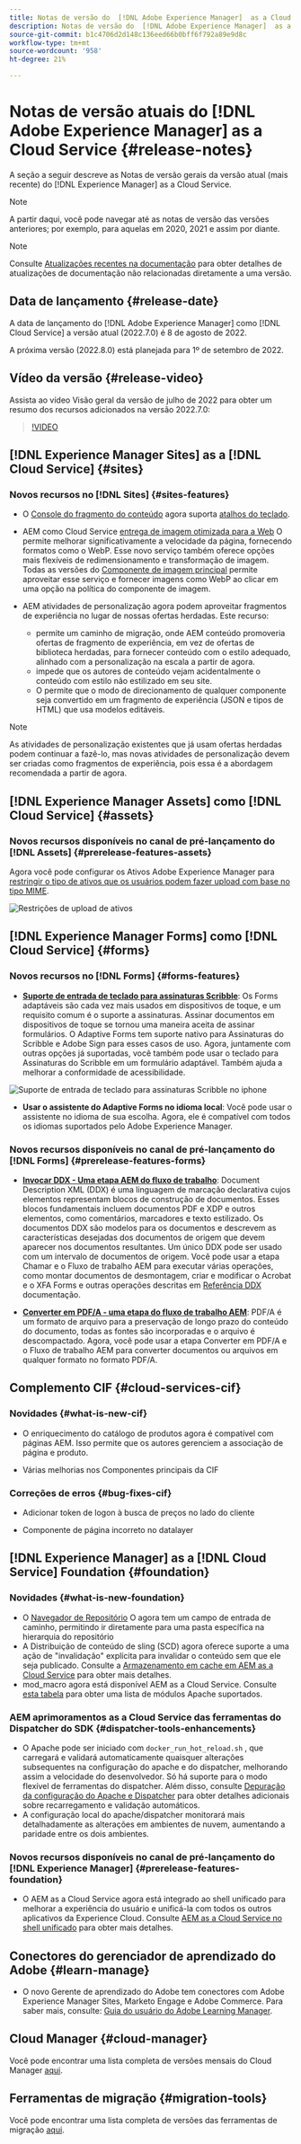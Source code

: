 ```yaml
---
title: Notas de versão do  [!DNL Adobe Experience Manager]  as a Cloud Service 2022.7.0.
description: Notas de versão do  [!DNL Adobe Experience Manager]  as a Cloud Service 2022.7.0.
source-git-commit: b1c4706d2d148c136eed66b0bff6f792a89e9d8c
workflow-type: tm+mt
source-wordcount: '958'
ht-degree: 21%

---
```



# Notas de versão atuais do [!DNL Adobe Experience Manager] as a Cloud Service {#release-notes}

A seção a seguir descreve as Notas de versão gerais da versão atual (mais recente) do [!DNL Experience Manager] as a Cloud Service.

>[!NOTE]
>
>A partir daqui, você pode navegar até as notas de versão das versões anteriores; por exemplo, para aquelas em 2020, 2021 e assim por diante.

>[!NOTE]
>
>Consulte [Atualizações recentes na documentação](https://experienceleague.adobe.com/docs/experience-manager-release-information/aem-release-updates/doc-updates/documentation-updates.html?lang=pt-BR) para obter detalhes de atualizações de documentação não relacionadas diretamente a uma versão.

## Data de lançamento {#release-date}

A data de lançamento do [!DNL Adobe Experience Manager] como [!DNL Cloud Service] a versão atual (2022.7.0) é 8 de agosto de 2022.

A próxima versão (2022.8.0) está planejada para 1º de setembro de 2022.

## Vídeo da versão {#release-video}

Assista ao vídeo Visão geral da versão de julho de 2022 para obter um resumo dos recursos adicionados na versão 2022.7.0:

>[!VIDEO](https://video.tv.adobe.com/v/345409/?quality=12)

## [!DNL Experience Manager Sites] as a [!DNL Cloud Service] {#sites}

### Novos recursos no [!DNL Sites] {#sites-features}

* O [Console do fragmento do conteúdo](/help/sites-cloud/administering/content-fragments/content-fragments-console.md) agora suporta [atalhos do teclado](/help/sites-cloud/administering/content-fragments/content-fragments-console-keyboard-shortcuts.md).

* AEM como Cloud Service [entrega de imagem otimizada para a Web](https://experienceleague.adobe.com/docs/experience-manager-core-components/using/developing/web-optimized-image-delivery.html) O permite melhorar significativamente a velocidade da página, fornecendo formatos como o WebP. Esse novo serviço também oferece opções mais flexíveis de redimensionamento e transformação de imagem. Todas as versões do [Componente de imagem principal](https://experienceleague.adobe.com/docs/experience-manager-core-components/using/components/image.html?lang=pt-BR) permite aproveitar esse serviço e fornecer imagens como WebP ao clicar em uma opção na política do componente de imagem.

* AEM atividades de personalização agora podem aproveitar fragmentos de experiência no lugar de nossas ofertas herdadas. Este recurso:
   * permite um caminho de migração, onde AEM conteúdo promoveria ofertas de fragmento de experiência, em vez de ofertas de biblioteca herdadas, para fornecer conteúdo com o estilo adequado, alinhado com a personalização na escala a partir de agora.
   * impede que os autores de conteúdo vejam acidentalmente o conteúdo com estilo não estilizado em seu site.
   * O permite que o modo de direcionamento de qualquer componente seja convertido em um fragmento de experiência (JSON e tipos de HTML) que usa modelos editáveis.

>[!NOTE]
>
>As atividades de personalização existentes que já usam ofertas herdadas podem continuar a fazê-lo, mas novas atividades de personalização devem ser criadas como fragmentos de experiência, pois essa é a abordagem recomendada a partir de agora.

## [!DNL Experience Manager Assets] como [!DNL Cloud Service] {#assets}

### Novos recursos disponíveis no canal de pré-lançamento do [!DNL Assets] {#prerelease-features-assets}

Agora você pode configurar os Ativos Adobe Experience Manager para [restringir o tipo de ativos que os usuários podem fazer upload com base no tipo MIME](/help/assets/configure-asset-upload-restrictions.md).

![Restrições de upload de ativos](/help/assets/assets/asset-upload-restrictions.png)

## [!DNL Experience Manager Forms] como [!DNL Cloud Service] {#forms}

### Novos recursos no [!DNL Forms] {#forms-features}

* **[Suporte de entrada de teclado para assinaturas Scribble](/help/forms/signing-forms-using-scribble.md)**: Os Forms adaptáveis são cada vez mais usados em dispositivos de toque, e um requisito comum é o suporte a assinaturas. Assinar documentos em dispositivos de toque se tornou uma maneira aceita de assinar formulários. O Adaptive Forms tem suporte nativo para Assinaturas do Scribble e Adobe Sign para esses casos de uso. Agora, juntamente com outras opções já suportadas, você também pode usar o teclado para Assinaturas do Scribble em um formulário adaptável. Também ajuda a melhorar a conformidade de acessibilidade.

![Suporte de entrada de teclado para assinaturas Scribble no iphone](/help/release-notes/assets/scribble-keyboard-mobile.png)

* **Usar o assistente do Adaptive Forms no idioma local**: Você pode usar o assistente no idioma de sua escolha. Agora, ele é compatível com todos os idiomas suportados pelo Adobe Experience Manager.

### Novos recursos disponíveis no canal de pré-lançamento do [!DNL Forms] {#prerelease-features-forms}

<!-- 

* **[Launch Adaptive Form creation wizard from embed form component](/help/forms/using/embed-adaptive-form-aem-sites.md)**: You can now launch Adaptive Form creation wizard from embed form component. It helps improve content and forms authoring workflows for Sites and Forms practitioners trying to add enrollment experiences to a web page. 

![Keyboard input support for Scribble signatures on iphone](/help/release-notes/assets/froms-container.png) 

-->

* **[Invocar DDX - Uma etapa AEM do fluxo de trabalho](/help/forms/aem-forms-workflow-step-reference.md#invokeddx)**: Document Description XML (DDX) é uma linguagem de marcação declarativa cujos elementos representam blocos de construção de documentos. Esses blocos fundamentais incluem documentos PDF e XDP e outros elementos, como comentários, marcadores e texto estilizado. Os documentos DDX são modelos para os documentos e descrevem as características desejadas dos documentos de origem que devem aparecer nos documentos resultantes. Um único DDX pode ser usado com um intervalo de documentos de origem. Você pode usar a etapa Chamar e o Fluxo de trabalho AEM para executar várias operações, como montar documentos de desmontagem, criar e modificar o Acrobat e o XFA Forms e outras operações descritas em [Referência DDX](https://helpx.adobe.com/content/dam/help/en/experience-manager/forms-cloud-service/ddxRef.pdf) documentação.

* **[Converter em PDF/A - uma etapa do fluxo de trabalho AEM](/help/forms/aem-forms-workflow-step-reference.md##convert-pdfa)**: PDF/A é um formato de arquivo para a preservação de longo prazo do conteúdo do documento, todas as fontes são incorporadas e o arquivo é descompactado. Agora, você pode usar a etapa Converter em PDF/A e o Fluxo de trabalho AEM para converter documentos ou arquivos em qualquer formato no formato PDF/A.


## Complemento CIF {#cloud-services-cif}

### Novidades {#what-is-new-cif}

* O enriquecimento do catálogo de produtos agora é compatível com páginas AEM. Isso permite que os autores gerenciem a associação de página e produto.

* Várias melhorias nos Componentes principais da CIF

### Correções de erros {#bug-fixes-cif}

* Adicionar token de logon à busca de preços no lado do cliente

* Componente de página incorreto no datalayer

## [!DNL Experience Manager] as a [!DNL Cloud Service] Foundation {#foundation}

### Novidades {#what-is-new-foundation}

* O [Navegador de Repositório](/help/implementing/developing/tools/repository-browser.md) O agora tem um campo de entrada de caminho, permitindo ir diretamente para uma pasta específica na hierarquia do repositório
* A Distribuição de conteúdo de sling (SCD) agora oferece suporte a uma ação de &quot;invalidação&quot; explícita para invalidar o conteúdo sem que ele seja publicado. Consulte a [Armazenamento em cache em AEM as a Cloud Service](/help/implementing/dispatcher/caching.md#explicit-invalidation) para obter mais detalhes.
* mod_macro agora está disponível AEM as a Cloud Service. Consulte [esta tabela](/help/implementing/dispatcher/disp-overview.md) para obter uma lista de módulos Apache suportados.

### AEM aprimoramentos as a Cloud Service das ferramentas do Dispatcher do SDK {#dispatcher-tools-enhancements}

* O Apache pode ser iniciado com `docker_run_hot_reload.sh` , que carregará e validará automaticamente quaisquer alterações subsequentes na configuração do apache e do dispatcher, melhorando assim a velocidade do desenvolvedor. Só há suporte para o modo flexível de ferramentas do dispatcher. Além disso, consulte [Depuração da configuração do Apache e Dispatcher](/help/implementing/dispatcher/validation-debug.md#automatic-reloading) para obter detalhes adicionais sobre recarregamento e validação automáticos.
* A configuração local do apache/dispatcher monitorará mais detalhadamente as alterações em ambientes de nuvem, aumentando a paridade entre os dois ambientes.

### Novos recursos disponíveis no canal de pré-lançamento do [!DNL Experience Manager] {#prerelease-features-foundation}

* O AEM as a Cloud Service agora está integrado ao shell unificado para melhorar a experiência do usuário e unificá-la com todos os outros aplicativos da Experience Cloud. Consulte [AEM as a Cloud Service no shell unificado](/help/overview/aem-cloud-service-on-unified-shell.md) para obter mais detalhes.

## Conectores do gerenciador de aprendizado do Adobe {#learn-manage}

* O novo Gerente de aprendizado do Adobe tem conectores com Adobe Experience Manager Sites, Marketo Engage e Adobe Commerce. Para saber mais, consulte: [Guia do usuário do Adobe Learning Manager](https://helpx.adobe.com/learning-manager/user-guide.html).

## Cloud Manager {#cloud-manager}

Você pode encontrar uma lista completa de versões mensais do Cloud Manager [aqui](/help/implementing/cloud-manager/release-notes-cloud-manager/release-notes-cm-current.md).

## Ferramentas de migração {#migration-tools}

Você pode encontrar uma lista completa de versões das ferramentas de migração [aqui](/help/journey-migration/release-notes/release-notes-migration-tools-current.md).
